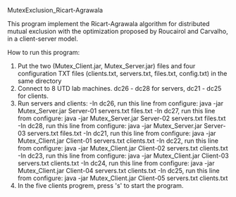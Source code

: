 MutexExclusion_Ricart-Agrawala

This program implement the Ricart-Agrawala algorithm for distributed mutual exclusion with the optimization proposed by Roucairol and Carvalho, in a client-server model.

How to run this program:

1. Put the two (Mutex_Client.jar, Mutex_Server.jar) files and four configuration TXT files (clients.txt, servers.txt, files.txt, config.txt) in the same directory
2. Connect to 8 UTD lab machines. dc26 - dc28 for servers, dc21 - dc25 for clients.
3. Run servers and clients:
	-In dc26, run this line from configure: java -jar Mutex_Server.jar Server-01 servers.txt files.txt
	-In dc27, run this line from configure: java -jar Mutex_Server.jar Server-02 servers.txt files.txt
	-In dc28, run this line from configure: java -jar Mutex_Server.jar Server-03 servers.txt files.txt
	-In dc21, run this line from configure: java -jar Mutex_Client.jar Client-01 servers.txt clients.txt
	-In dc22, run this line from configure: java -jar Mutex_Client.jar Client-02 servers.txt clients.txt
	-In dc23, run this line from configure: java -jar Mutex_Client.jar Client-03 servers.txt clients.txt
	-In dc24, run this line from configure: java -jar Mutex_Client.jar Client-04 servers.txt clients.txt
	-In dc25, run this line from configure: java -jar Mutex_Client.jar Client-05 servers.txt clients.txt
4. In the five clients progrem, press 's' to start the program.
